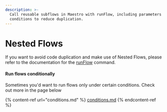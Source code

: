 ```yaml
---
description: >-
  Call reusable subflows in Maestro with runFlow, including parameters and
  conditions to reduce duplication.
---
```


# Nested Flows

If you want to avoid code duplication and make use of Nested Flows, please refer to the documentation for the [runFlow](../api-reference/commands/runflow.md) command.

#### Run flows conditionally

Sometimes you'd want to run flows only under certain conditions. Check out more in the page below

{% content-ref url="conditions.md" %}
[conditions.md](conditions.md)
{% endcontent-ref %}
